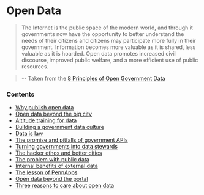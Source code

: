 # Open Data

> The Internet is the public space of the modern world, and through it governments now have the opportunity to better understand the needs of their citizens and citizens may participate more fully in their government. Information becomes more valuable as it is shared, less valuable as it is hoarded. Open data promotes increased civil discourse, improved public welfare, and a more efficient use of public resources.

> -- Taken from the [8 Principles of Open Government Data](https://public.resource.org/8_principles.html)

### Contents

* [Why publish open data](#)
* [Open data beyond the big city](#)
* [Altitude training for data](#)
* [Building a government data culture](#) 
* [Data is law](#) 
* [The promise and pitfalls of government APIs](#) 
* [Turning governments into data stewards](#)
* [The hacker ethos and better cities](#)
* [The problem with public data](#) 
* [Internal benefits of external data](#) 
* [The lesson of PennApps](#)
* [Open data beyond the portal](#) 
* [Three reasons to care about open data](#)